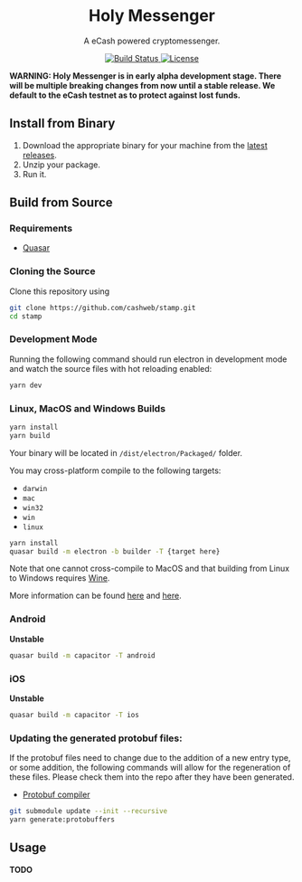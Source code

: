 <h1 align="center">
  Holy Messenger
</h1>

<p align="center">
  A eCash powered cryptomessenger.
</p>

<p align="center">
  <a href="https://circleci.com/gh/cashweb/stamp">
    <img alt="Build Status" src="https://circleci.com/gh/cashweb/stamp.svg?style=svg">
  </a>

  <a href="LICENSE">
    <img alt="License" src="https://img.shields.io/badge/license-MIT-blue.svg">
  </a>
</p>

**WARNING: Holy Messenger is in early alpha development stage. There will be multiple breaking changes from now until a stable release. We default to the eCash testnet as to protect against lost funds.**

## Install from Binary

1. Download the appropriate binary for your machine from the [latest releases](https://github.com/cashweb/stamp/releases).
2. Unzip your package.
3. Run it.

## Build from Source

### Requirements

* [Quasar](https://quasar.dev/start/pick-quasar-flavour)

### Cloning the Source

Clone this repository using

```bash
git clone https://github.com/cashweb/stamp.git
cd stamp
```

### Development Mode

Running the following command should run electron in development mode and watch the source files with hot reloading enabled:

```bash
yarn dev
```

### Linux, MacOS and Windows Builds

```bash
yarn install
yarn build
```

Your binary will be located in `/dist/electron/Packaged/` folder.

You may cross-platform compile to the following targets:

* `darwin`
* `mac`
* `win32`
* `win`
* `linux`


```bash
yarn install
quasar build -m electron -b builder -T {target here}
```

Note that one cannot cross-compile to MacOS and that building from Linux to Windows requires [Wine](https://www.winehq.org/).

More information can be found [here](https://www.electron.build/) and [here](https://quasar.dev/quasar-cli/developing-electron-apps/build-commands).

### Android

**Unstable**

```bash
quasar build -m capacitor -T android
```

### iOS

**Unstable**

```bash
quasar build -m capacitor -T ios
```

### Updating the generated protobuf files:

If the protobuf files need to change due to the addition of a new entry type, or some addition, the following commands will allow for the regeneration of these files. 
Please check them into the repo after they have been generated.

* [Protobuf compiler](https://github.com/protocolbuffers/protobuf)

```bash
git submodule update --init --recursive
yarn generate:protobuffers
```

## Usage

**TODO**
